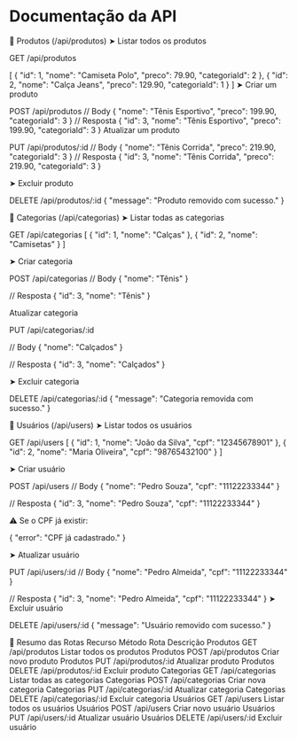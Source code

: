 # Documentação da API
🔹 Produtos (/api/produtos)
➤ Listar todos os produtos

GET /api/produtos

[
  {
    "id": 1,
    "nome": "Camiseta Polo",
    "preco": 79.90,
    "categoriaId": 2
  },
  {
    "id": 2,
    "nome": "Calça Jeans",
    "preco": 129.90,
    "categoriaId": 1
  }
]
➤ Criar um produto

POST /api/produtos
// Body
{
  "nome": "Tênis Esportivo",
  "preco": 199.90,
  "categoriaId": 3
}
// Resposta
{
  "id": 3,
  "nome": "Tênis Esportivo",
  "preco": 199.90,
  "categoriaId": 3
}
Atualizar um produto

PUT /api/produtos/:id
// Body
{
  "nome": "Tênis Corrida",
  "preco": 219.90,
  "categoriaId": 3
}
// Resposta
{
  "id": 3,
  "nome": "Tênis Corrida",
  "preco": 219.90,
  "categoriaId": 3
}

➤ Excluir produto

DELETE /api/produtos/:id
{ "message": "Produto removido com sucesso." }


🔹 Categorias (/api/categorias)
➤ Listar todas as categorias

GET /api/categorias
[
  { "id": 1, "nome": "Calças" },
  { "id": 2, "nome": "Camisetas" }
]

➤ Criar categoria

POST /api/categorias
// Body
{ "nome": "Tênis" }

// Resposta
{ "id": 3, "nome": "Tênis" }

Atualizar categoria

PUT /api/categorias/:id

// Body
{ "nome": "Calçados" }

// Resposta
{ "id": 3, "nome": "Calçados" }

➤ Excluir categoria

DELETE /api/categorias/:id
{ "message": "Categoria removida com sucesso." }

🔹 Usuários (/api/users)
➤ Listar todos os usuários

GET /api/users
[
  {
    "id": 1,
    "nome": "João da Silva",
    "cpf": "12345678901"
  },
  {
    "id": 2,
    "nome": "Maria Oliveira",
    "cpf": "98765432100"
  }
]

➤ Criar usuário

POST /api/users
// Body
{
  "nome": "Pedro Souza",
  "cpf": "11122233344"
}

// Resposta
{
  "id": 3,
  "nome": "Pedro Souza",
  "cpf": "11122233344"
}

⚠️ Se o CPF já existir:

{ "error": "CPF já cadastrado." }

➤ Atualizar usuário

PUT /api/users/:id
// Body
{
  "nome": "Pedro Almeida",
  "cpf": "11122233344"
}

// Resposta
{
  "id": 3,
  "nome": "Pedro Almeida",
  "cpf": "11122233344"
}
➤ Excluir usuário

DELETE /api/users/:id
{ "message": "Usuário removido com sucesso." }


📌 Resumo das Rotas
Recurso	Método	Rota	Descrição
Produtos	GET	/api/produtos	Listar todos os produtos
Produtos	POST	/api/produtos	Criar novo produto
Produtos	PUT	/api/produtos/:id	Atualizar produto
Produtos	DELETE	/api/produtos/:id	Excluir produto
Categorias	GET	/api/categorias	Listar todas as categorias
Categorias	POST	/api/categorias	Criar nova categoria
Categorias	PUT	/api/categorias/:id	Atualizar categoria
Categorias	DELETE	/api/categorias/:id	Excluir categoria
Usuários	GET	/api/users	Listar todos os usuários
Usuários	POST	/api/users	Criar novo usuário
Usuários	PUT	/api/users/:id	Atualizar usuário
Usuários	DELETE	/api/users/:id	Excluir usuário